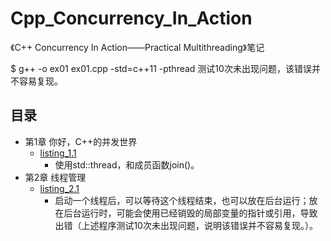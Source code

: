 # Cpp_Concurrency_In_Action
《C++ Concurrency In Action——Practical Multithreading》笔记

$ g++ -o ex01 ex01.cpp -std=c++11 -pthread
测试10次未出现问题，该错误并不容易复现。

## 目录
- 第1章 你好，C++的并发世界
	- [listing_1.1](listing_1.1.cpp)
		- 使用std::thread，和成员函数join()。
- 第2章 线程管理
	- [listing_2.1](listing_2.1.cpp)
		- 启动一个线程后，可以等待这个线程结束，也可以放在后台运行；放在后台运行时，可能会使用已经销毁的局部变量的指针或引用，导致出错（上述程序测试10次未出现问题，说明该错误并不容易复现。）。
